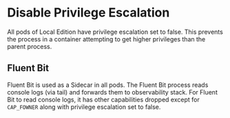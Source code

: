 ﻿---
sidebar_position: 6
---

# Disable Privilege Escalation

<head>
  <meta name="guidename" content="API Management"/>
  <meta name="context" content="GUID-d3781c18-b56a-42db-a2f7-a954381ffec6"/>
</head>

All pods of Local Edition have privilege escalation set to false. This prevents the process in a container attempting to get higher privileges than the parent process.

## Fluent Bit

Fluent Bit is used as a Sidecar in all pods. The Fluent Bit process reads console logs (via tail) and forwards them to observability stack. For Fluent Bit to read console logs, it has other capabilities dropped except for `CAP_FOWNER` along with privilege escalation set to false. 

